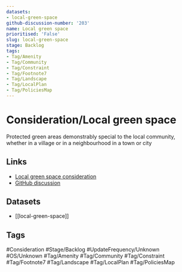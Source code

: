 ```yaml
---
datasets:
- local-green-space
github-discussion-number: '203'
name: Local green space
prioritised: 'False'
slug: local-green-space
stage: Backlog
tags:
- Tag/Amenity
- Tag/Community
- Tag/Constraint
- Tag/Footnote7
- Tag/Landscape
- Tag/LocalPlan
- Tag/PoliciesMap
---
```


# Consideration/Local green space

Protected green areas demonstrably special to the local community, whether in a village or in a neighbourhood in a town or city

## Links

* [Local green space consideration](https://design.planning.data.gov.uk/planning-consideration/local-green-space)
* [GitHub discussion](https://github.com/digital-land/data-standards-backlog/discussions/203)

## Datasets

* [[local-green-space]]

## Tags

#Consideration #Stage/Backlog #UpdateFrequency/Unknown #OS/Unknown #Tag/Amenity #Tag/Community #Tag/Constraint #Tag/Footnote7 #Tag/Landscape #Tag/LocalPlan #Tag/PoliciesMap